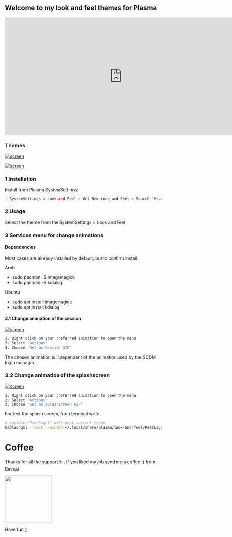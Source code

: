 ## Welcome to my look and feel themes for Plasma

<iframe width="753" height="380" src="https://www.youtube.com/embed/Fv4ryIh0_1M" frameborder="0" allow="accelerometer; autoplay; encrypted-media; gyroscope; picture-in-picture" allowfullscreen autoplay="1"></iframe>

### Themes

[![screen](https://raw.githubusercontent.com/adhec/plasma_tweaks/master/images/pear_light_02b.png)](https://raw.githubusercontent.com/adhec/plasma_tweaks/master/images/pear_light_02.png)

[![screen](https://raw.githubusercontent.com/adhec/plasma_tweaks/master/images/pear_dark_01b.png)](https://raw.githubusercontent.com/adhec/plasma_tweaks/master/images/pear_dark_01.png)

### 1 Installation

Install from Plasma SystemSettings:

```bash
[ SystemSettings > Look and Feel > Get New Look and Feel > Search "Pear" > Click in install button ]
```

### 2 Usage

Select the theme from the SystemSettings > Look and Feel

### 3 Services menu for change animations

#### Dependencies

Most cases are already installed by default, but to confirm install:

Arch
- sudo pacman -S imagemagick
- sudo pacman -S kdialog

Ubuntu
- sudo apt install imagemagick
- sudo apt install kdialog

#### 3.1 Change animation of the session

[![screen](https://raw.githubusercontent.com/adhec/plasma_tweaks/master/images/menu_session.png)]()

```bash
1. Right click on your preferred animation to open the menu
2. Select "Actions"
3. Choose "Set as Session GIF"
```
The chosen animation is independent of the animation used by the SDDM login manager.

### 3.2 Change animation of the splashscreen

[![screen](https://raw.githubusercontent.com/adhec/plasma_tweaks/master/images/menu_splash.png)]()

```bash
1. Right click on your preferred animation to open the menu
2. Select "Actions"
3. Choose "Set as Splashscreen GIF"
```

For test the splash screen, from terminal write:
```bash
# replace "PearLight" with your current theme
ksplashqml --test --window ~/.local/share/plasma/look-and-feel/PearLight
```


# Coffee

Thanks for all the support :coffee: . If you liked my job send me a coffee :)  from [Paypal](https://www.paypal.com/cgi-bin/webscr?cmd=_s-xclick&hosted_button_id=V9Q8MK9CKSQW8&source=url)

[<img src="https://git.opendesktop.org/adhe/oie/raw/master/images/donate.png"  style="width:150px;">](https://www.paypal.com/cgi-bin/webscr?cmd=_s-xclick&hosted_button_id=V9Q8MK9CKSQW8&source=url) 

Have fun ;)

